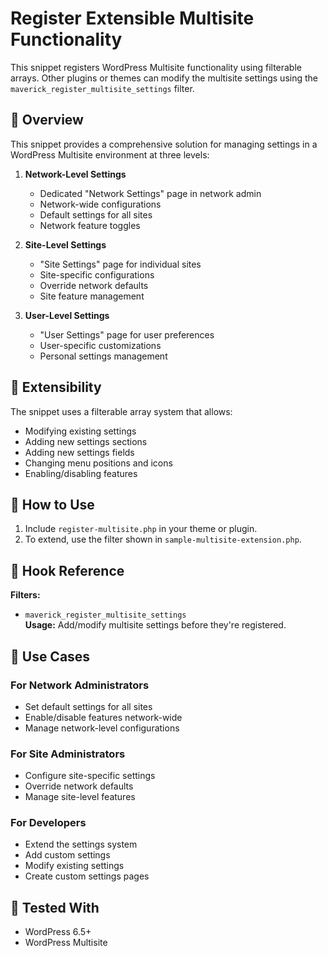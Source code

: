 # Register Extensible Multisite Functionality

This snippet registers WordPress Multisite functionality using filterable arrays. Other plugins or themes can modify the multisite settings using the `maverick_register_multisite_settings` filter.

## 📌 Overview

This snippet provides a comprehensive solution for managing settings in a WordPress Multisite environment at three levels:

1. **Network-Level Settings**

   - Dedicated "Network Settings" page in network admin
   - Network-wide configurations
   - Default settings for all sites
   - Network feature toggles

2. **Site-Level Settings**

   - "Site Settings" page for individual sites
   - Site-specific configurations
   - Override network defaults
   - Site feature management

3. **User-Level Settings**
   - "User Settings" page for user preferences
   - User-specific customizations
   - Personal settings management

## 🔄 Extensibility

The snippet uses a filterable array system that allows:

- Modifying existing settings
- Adding new settings sections
- Adding new settings fields
- Changing menu positions and icons
- Enabling/disabling features

## 📌 How to Use

1. Include `register-multisite.php` in your theme or plugin.
2. To extend, use the filter shown in `sample-multisite-extension.php`.

## 🔄 Hook Reference

**Filters:**

- `maverick_register_multisite_settings`  
  **Usage:** Add/modify multisite settings before they're registered.

## 🎯 Use Cases

### For Network Administrators

- Set default settings for all sites
- Enable/disable features network-wide
- Manage network-level configurations

### For Site Administrators

- Configure site-specific settings
- Override network defaults
- Manage site-level features

### For Developers

- Extend the settings system
- Add custom settings
- Modify existing settings
- Create custom settings pages

## 🧪 Tested With

- WordPress 6.5+
- WordPress Multisite
